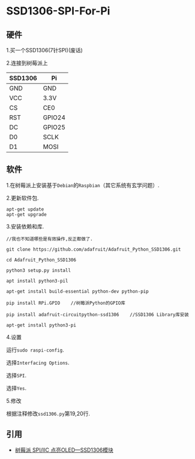 # SSD1306-SPI-For-Pi

## 硬件

1.买一个SSD1306(7针SPI)(废话)

2.连接到树莓派上

| SSD1306 | Pi |
|---|---|
| GND | GND |
| VCC | 3.3V |
| CS | CE0 |
| RST | GPIO24 |
| DC | GPIO25 |
| D0 | SCLK |
| D1 | MOSI |

## 软件

1.在树莓派上安装基于`Debian`的`Raspbian`（其它系统有玄学问题）.

2.更新软件包.

```
apt-get update
apt-get upgrade
```

3.安装依赖和库.

```
//我也不知道哪些是有效操作,反正都做了.

git clone https://github.com/adafruit/Adafruit_Python_SSD1306.git

cd Adafruit_Python_SSD1306

python3 setup.py install

apt install python3-pil

apt-get install build-essential python-dev python-pip

pip install RPi.GPIO    //树莓派Python的GPIO库

pip install adafruit-circuitpython-ssd1306    //SSD1306 Library库安装

apt-get install python3-pi

```

4.设置

运行`sudo raspi-config`.

选择`Interfacing Options`.

选择`SPI`.

选择`Yes`.

5.修改

根据注释修改`ssd1306.py`第19,20行.

## 引用

+ [树莓派 SPI/IIC 点亮OLED—SSD1306模块](https://blog.csdn.net/weixin_43123169/article/details/119645175)
